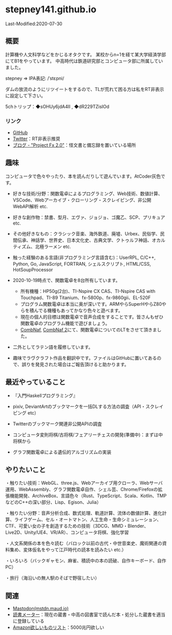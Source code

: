 # stepney141.github.io

Last-Modified:2020-07-30

## 概要

計算機や人文科学などをかじるオタクです。
某校からn=1を経て某大学経済学部にてB1をやっています。
中高時代は鉄道研究部とコンピュータ部に所属していました。

stepney => IPA表記: /ˈstɛpni/

ダムの放流のようにリツイートをするので、TLが荒れて困る方は私をRT非表示に設定して下さい。

5chトリップ：◆sOHUy6jdA4II , ◆dR229TZisIOd

### リンク

- [GitHub](https://github.com/stepney141)
- [Twitter](https://twitter.com/stepney141)：RT非表示推奨
- [ブログ - "Project Fx 2.0"](https://stepney141.hatenablog.com/)：怪文書と備忘録を置いている場所

## 趣味

コンピュータで色々やったり、本を読んだりして遊んでいます。AtCoder灰色です。

- 好きな技術/分野：関数電卓によるプログラミング、Web技術、数値計算、VSCode、Webアーカイブ・クローリング・スクレイピング、非公開WebAPI解析 etc.

- 好きな創作物：禁書、型月、エヴァ、ジョジョ、ゴ魔乙、SCP、プリキュア etc.

- その他好きなもの：クラシック音楽、海外鉄道、廃墟、Urbex、民俗学、民間伝承、神話学、世界史、日本文化史、古典文学、クトゥルフ神話、オカルティズム、北極ラーメン etc.

- 触った経験のある言語(非プログラミング言語含む)：UserRPL, C/C++, Python, Go, JavaScript, FORTRAN, シェルスクリプト, HTML/CSS, HotSoupProcessor

- 2020-10-19時点で、関数電卓を8台所有しています。  
  - 所有機種：HP50g(2台)、TI-Nspire CX CAS、TI-Nspire CAS with Touchpad、TI-89 Titanium、fx-5800p、fx-9860gii、EL-520F  
  - プログラム関数電卓は本当に奥が深いです。ARMやらSuperHやらZ80やらを積んでる機種もあってかなり色々と遊べます。  
  - 現在の個人的目標は関数電卓で音声合成をすることです。皆さんもぜひ関数電卓のプログラム機能で遊びましょう。
  - [CombNaf](https://atnd.org/events/87946), [CombNaf 2](https://combnaf.connpass.com/event/64638/)にて、関数電卓についてのLTをさせて頂きました。

- 二外としてラテン語を履修しています。

- 趣味でラヴクラフト作品を翻訳中です。ファイルはGitHubに置いてあるので、誤りを発見された場合はご報告頂けると助かります。

## 最近やっていること

- 『入門Haskellプログラミング』

- pixiv, DeviantArtのブックマークを一括DLする方法の調査（API・スクレイピング etc）

- Twitterのブックマーク関連非公開APIの調査

- コンピュータ変則将棋/古将棋/フェアリーチェスの開発(準備中)：まずは中将棋から

- グラフ関数電卓による遺伝的アルゴリズムの実装

## やりたいこと

・触りたい技術：WebGL、three.js、Webアーカイブ用クローラ、Webサーバ運用、WebAssembly、グラフ関数電卓自作、シェル芸、Chrome/Firefoxの拡張機能開発、ArchiveBox、言語色々（Rust、TypeScript、Scala、Kotlin、TMPなどのC++の深い部分、Lisp、Egison、Julia）

・触りたい分野：音声分析合成、数式処理、軌道計算、流体の数値計算、進化計算、ライフゲーム、セル・オートマトン、人工生命・生命シミュレーション、CTF、可愛い女の子を創造するための技術（3DCG、MMD・Blender、Live2D、Unity/UE4、VR/AR）、コンピュータ将棋、強化学習

・人文系関係の本を色々読む（バロック以前の古代・中世音楽史、魔術関連の資料集め、変体仮名をやって江戸時代の読本を読みたい etc.）

・いろいろ（バックギャモン、麻雀、積読中の本の読破、自作キーボード、自作PC）

・旅行（海沿いの無人駅のそばで野宿したい）

## 関連

- [Mastodon(mstdn.maud.io)](https://mstdn.maud.io/@stepney141)
- [読書メーター](https://bookmeter.com/users/1003258)：現在の蔵書・中高の図書室で読んだ本・処分した蔵書を適当に登録している
- [Amazon欲しいものリスト](https://www.amazon.jp/hz/wishlist/ls/9DMJ9MP1LX82?ref_=wl_share:embed:cite)：5000兆円欲しい